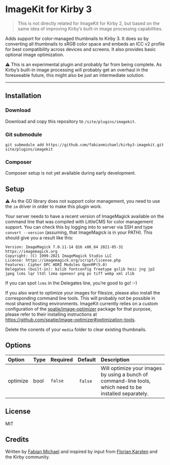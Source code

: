 # ImageKit for Kirby 3

> This is not directly related for ImageKit for Kirby 2, but based on the same idea of improving Kirby’s built-in image processing capabilities.

Adds support for color-managed thumbnails to Kirby 3. It does so by converting all thumbnails to sRGB color space and embeds an ICC v2 profile for best compatibility across devices and screens. It also provides basic optional image optimization.

⚠️ This is an experimental plugin and probably far from being complete. As Kirby’s built-in image processing will probably get an overhaul in the foreseeable future, this might also be just an intermediate solution.

****

## Installation

### Download

Download and copy this repository to `/site/plugins/imagekit`.

### Git submodule

```
git submodule add https://github.com/fabianmichael/kirby3-imagekit.git site/plugins/imagekit
```

### Composer

Composer setup is not yet available during early development.

## Setup

⚠️ As the GD library does not support color management, you need to use the `im` driver in order to make this plugin work.

Your server needs to have a recent version of ImageMagick available on the command line that was compiled with LittleCMS for color management support. You can check this by logging into to server via SSH and type `convert --version` (assuming, that ImageMagick is in your PATH). This should give you a result like this:

```
Version: ImageMagick 7.0.11-14 Q16 x86_64 2021-05-31 https://imagemagick.org
Copyright: (C) 1999-2021 ImageMagick Studio LLC
License: https://imagemagick.org/script/license.php
Features: Cipher DPC HDRI Modules OpenMP(5.0)
Delegates (built-in): bzlib fontconfig freetype gslib heic jng jp2 jpeg lcms lqr ltdl lzma openexr png ps tiff webp xml zlib
```

If you can spot `lcms` in the Delegates line, you’re good to go! :-)

If you also want to optimize your images for filesize, please also install the corresponding command line tools. This will probably not be possible in most shared hosting environments. ImageKit currently relies on a custom configuration of the [spatie/image-optimizer](https://github.com/spatie/image-optimizer#optimization-tools) package for that purpose, please refer to their installing instructions at <https://github.com/spatie/image-optimizer#optimization-tools>.

Delete the conents of your `media` folder to clear existing thumbnails.

## Options

| Option | Type   | Required | Default                | Description                                        |
|:-------|:-------|:---------|:-----------------------|:---------------------------------------------------|
| optimize | bool | `false` | `false` | Will optimize your images by using a bunch of command-line tools, which need to be installed separately. |

## License

MIT

## Credits

Written by [Fabian Michael](https://fabianmichael.de) and inspired by input from [Florian Karsten](https://floriankarsten.com/) and the Kirby community.
